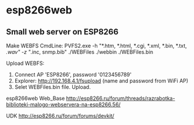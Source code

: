 ﻿# esp8266web
Small web server on ESP8266
---
Make WEBFS CmdLine:
PVFS2.exe -h "*.htm, *.html, *.cgi, *.xml, *.bin, *.txt, *.wav" -z "*.inc, snmp.bib" ./WEBFiles ./webbin ./WEBFiles.bin

Upload WEBFS:
1) Connect AP 'ESP8266', password '0123456789'
2) Explorer: http://192.168.4.1/fsupload (name and password from WiFi AP)
3) Selet WEBFiles.bin file. Upload.

esp8266web Web_Base
http://esp8266.ru/forum/threads/razrabotka-biblioteki-malogo-webservera-na-esp8266.56/

UDK
http://esp8266.ru/forum/forums/devkit/